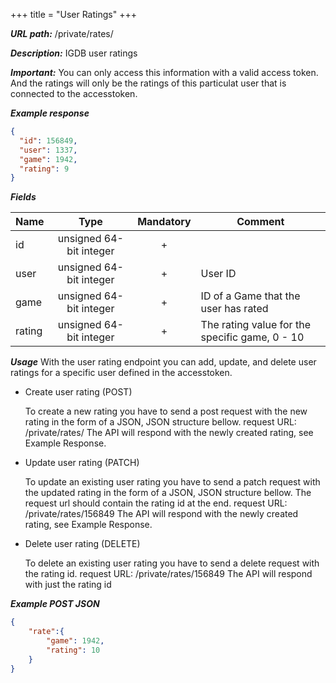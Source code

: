 +++
title = "User Ratings"
+++

***URL path:*** /private/rates/

***Description:*** IGDB user ratings

***Important:*** You can only access this information with a valid access token. And the ratings will only be the ratings of this particulat user that is connected to the accesstoken.

***Example response***
```json
{
  "id": 156849,
  "user": 1337,
  "game": 1942,
  "rating": 9
}
```

***Fields***

| Name         | Type                    | Mandatory | Comment |
| ------------ |:-----------------------:|:---------:| ------- |
| id           | unsigned 64-bit integer |     +     ||
| user         | unsigned 64-bit integer |     +     | User ID |
| game         | unsigned 64-bit integer |     +     | ID of a Game that the user has rated |
| rating       | unsigned 64-bit integer |     +     | The rating value for the specific game, 0 - 10 |

***Usage***
With the user rating endpoint you can add, update, and delete user ratings for a specific user defined in the accesstoken. 

* Create user rating (POST)

	To create a new rating you have to send a post request with the new rating in the form of a JSON, JSON structure bellow.
	request URL: /private/rates/
	The API will respond with the newly created rating, see Example Response.

* Update user rating (PATCH)

	To update an existing user rating you have to send a patch request with the updated rating in the form of a JSON, JSON structure bellow. The request url should contain the rating id at the end. 
	request URL: /private/rates/156849
	The API will respond with the newly created rating, see Example Response.

* Delete user rating (DELETE)

	To delete an existing user rating you have to send a delete request with the rating id.
	request URL: /private/rates/156849
	The API will respond with just the rating id 

***Example POST JSON***
```json
{
	"rate":{
        "game": 1942,
        "rating": 10
    }
}
```
